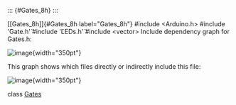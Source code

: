 ::: {#Gates_8h}
:::

[\[Gates\_8h\]]{#Gates_8h label="Gates_8h"} \#include $<$Arduino.h$>$
\#include '̈Gate.h'̈ \#include '̈LEDs.h'̈ \#include $<$vector$>$ Include
dependency graph for Gates.h:

![image](Gates_8h__incl){width="350pt"}

This graph shows which files directly or indirectly include this file:

![image](Gates_8h__dep__incl){width="350pt"}

class [Gates](#classGates)
